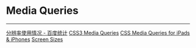 # Media Queries
---


[分辨率使用情况 - 百度统计](http://tongji.baidu.com/data/screen)
[CSS3 Media Queries](http://webdesignerwall.com/tutorials/css3-media-queries)
[](http://viewportsizes.com/)
[CSS Media Queries for 
iPads & iPhones](http://stephen.io/mediaqueries/)
[](http://nmsdvid.com/snippets/)
[Screen Sizes](http://screensiz.es/monitor)